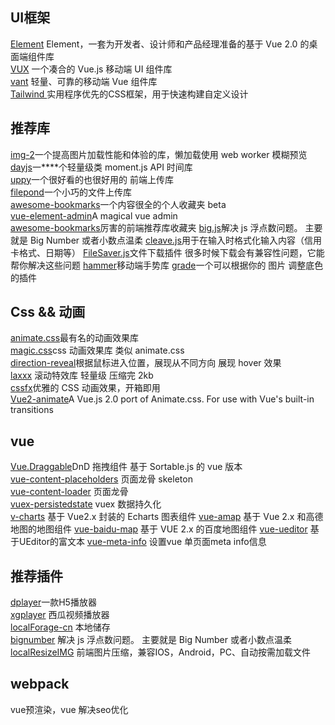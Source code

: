 ## UI框架
[Element](https://element.eleme.cn/#/zh-CN/component/installation)  Element，一套为开发者、设计师和产品经理准备的基于 
Vue 2.0 的桌面端组件库  
[VUX](https://vux.li/)  一个凑合的 Vue.js 移动端 UI 组件库  
[vant](https://youzan.github.io/vant/#/zh-CN/intro) 轻量、可靠的移动端 Vue 组件库  
[Tailwind ](https://tailwindcss.com/) 实用程序优先的CSS框架，用于快速构建自定义设计  

## 推荐库
[img-2](https://revillweb.github.io/img-2/)一个提高图片加载性能和体验的库，懒加载使用 web worker 模糊预览  
[dayjs](https://github.com/iamkun/dayjs)一****个轻量级类 moment.js API 时间库  
[uppy](https://github.com/transloadit/uppy)一个很好看的也很好用的 前端上传库  
[filepond](https://github.com/pqina/filepond)一个小巧的文件上传库  
[awesome-bookmarks](https://panjiachen.github.io/awesome-bookmarks/)一个内容很全的个人收藏夹 beta  
[vue-element-admin](https://panjiachen.github.io/vue-element-admin-site/zh/)A magical vue admin  
[awesome-bookmarks](https://panjiachen.github.io/awesome-bookmarks/repository/#%E5%89%8D%E7%AB%AF%E5%B8%B8%E7%94%A8)厉害的前端推荐库收藏夹
[big.js](https://github.com/MikeMcl/big.js)解决 js 浮点数问题。 主要就是 Big Number 或者小数点温柔
[cleave.js](https://github.com/nosir/cleave.js)用于在输入时格式化输入内容（信用卡格式、日期等）
[FileSaver.js](https://github.com/eligrey/FileSaver.js)文件下载插件 很多时候下载会有兼容性问题，它能帮你解决这些问题
[hammer](https://github.com/hammerjs/hammer.js)移动端手势库
[grade](https://github.com/benhowdle89/grade)一个可以根据你的 图片 调整底色的插件

## Css && 动画
[animate.css](https://github.com/daneden/animate.css)最有名的动画效果库    
[magic.css](https://github.com/miniMAC/magic)css 动画效果库 类似 animate.css    
[direction-reveal](https://github.com/NigelOToole/direction-reveal)根据鼠标进入位置，展现从不同方向 展现 hover 效果  
[laxxx](https://github.com/alexfoxy/laxxx) 滚动特效库 轻量级 压缩完 2kb   
[cssfx](https://cssfx.dev/)优雅的 CSS 动画效果，开箱即用   
[Vue2-animate](https://the-allstars.com/vue2-animate/)A Vue.js 2.0 port of Animate.css. For use with Vue's built-in transitions   

## vue 
[Vue.Draggable](https://github.com/SortableJS/Vue.Draggable)DnD 拖拽组件 基于 Sortable.js 的 vue 版本     
[vue-content-placeholders](https://github.com/michalsnik/vue-content-placeholders) 页面龙骨 skeleton    
[vue-content-loader](http://danilowoz.com/create-vue-content-loader/) 页面龙骨    
[vuex-persistedstate](https://github.com/robinvdvleuten/vuex-persistedstate) vuex 数据持久化    
[v-charts](https://github.com/ElemeFE/v-charts) 基于 Vue2.x 封装的 Echarts 图表组件
[vue-amap](https://github.com/ElemeFE/vue-amap) 基于 Vue 2.x 和高德地图的地图组件
[vue-baidu-map](https://github.com/Dafrok/vue-baidu-map) 基于 VUE 2.x 的百度地图组件
[vue-ueditor](https://github.com/SilentTiger/vue-ueditor) 基于UEditor的富文本
[vue-meta-info](https://github.com/muwoo/vue-meta-info) 设置vue 单页面meta info信息

## 推荐插件
[dplayer](http://dplayer.js.org/zh/guide.html#webtorrent)一款H5播放器    
[xgplayer](http://h5player.bytedance.com/) 西瓜视频播放器   
[localForage-cn](https://github.com/xmoyking/localForage-cn) 本地储存  
[bignumber](https://github.com/MikeMcl/bignumber.js) 解决 js 浮点数问题。 主要就是 Big Number 或者小数点温柔  
[localResizeIMG](https://github.com/think2011/localResizeIMG) 前端图片压缩，兼容IOS，Android，PC、自动按需加载文件

## webpack
[](https://github.com/chrisvfritz/prerender-spa-plugin) vue预渲染，vue 解决seo优化